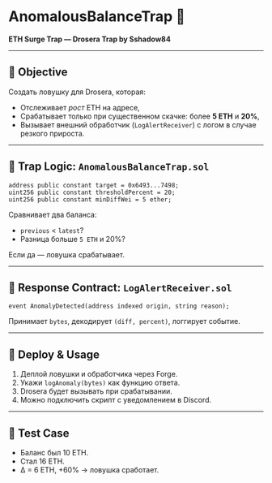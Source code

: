 # AnomalousBalanceTrap 🚀  
**ETH Surge Trap — Drosera Trap by Sshadow84**

---

## 🎯 Objective

Создать ловушку для Drosera, которая:

- Отслеживает _рост_ ETH на адресе,
- Срабатывает только при существенном скачке: более **5 ETH** и **20%**,
- Вызывает внешний обработчик (`LogAlertReceiver`) с логом в случае резкого прироста.

---

## 🔎 Trap Logic: `AnomalousBalanceTrap.sol`

```solidity
address public constant target = 0x6493...7498;
uint256 public constant thresholdPercent = 20;
uint256 public constant minDiffWei = 5 ether;
```

Сравнивает два баланса:
- `previous` < `latest`?
- Разница больше `5 ETH` и 20%?

Если да — ловушка срабатывает.

---

## 📡 Response Contract: `LogAlertReceiver.sol`

```solidity
event AnomalyDetected(address indexed origin, string reason);
```

Принимает `bytes`, декодирует `(diff, percent)`, логгирует событие.

---

## 🚀 Deploy & Usage

1. Деплой ловушки и обработчика через Forge.
2. Укажи `logAnomaly(bytes)` как функцию ответа.
3. Drosera будет вызывать при срабатывании.
4. Можно подключить скрипт с уведомлением в Discord.

---

## 🧪 Test Case

- Баланс был 10 ETH.
- Стал 16 ETH.
- Δ = 6 ETH, +60% → ловушка сработает.
